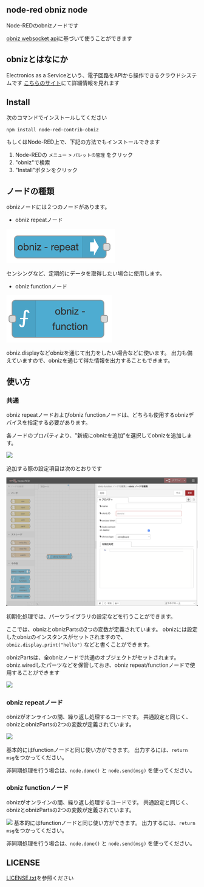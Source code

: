 ## node-red obniz node

Node-REDのobnizノードです

[obniz websocket api](https://obniz.io/doc/about_obniz_api)に基づいて使うことができます


## obnizとはなにか

Electronics as a Serviceという、電子回路をAPIから操作できるクラウドシステムです
[こちらのサイト](https://obniz.io/doc/)にて詳細情報を見れます



## Install

次のコマンドでインストールしてください
```
npm install node-red-contrib-obniz
```

もしくはNode-RED上で、下記の方法でもインストールできます
1. Node-REDの `メニュー` > `パレットの管理` をクリック
2. "obniz"で検索
3. "Install"ボタンをクリック


## ノードの種類

obnizノードには２つのノードがあります。

- obniz repeatノード

![](./img/obniz-repeat.png)

センシングなど、定期的にデータを取得したい場合に使用します。


- obniz functionノード


![](./img/obniz-function.png)

obniz.displayなどobnizを通じて出力をしたい場合などに使います。
出力も備えていますので、obnizを通じて得た情報を出力することもできます。

## 使い方

### 共通

obniz repeatノードおよびobniz functionノードは、どちらも使用するobnizデバイスを指定する必要があります。

各ノードのプロパティより、"新規にobnizを追加”を選択してobnizを追加します。

![](./img/obniz-func-property.png)

追加する際の設定項目は次のとおりです

![](./img/obniz-config.png)

初期化処理では、パーツライブラリの設定などを行うことができます。

ここでは、obnizとobnizPartsの2つの変数が定義されています。
obnizには設定したobnizのインスタンスがセットされますので、
`obniz.display.print("hello")` などと書くことができます。

obnizPartsは、全obnizノードで共通のオブジェクトがセットされます。
obniz.wiredしたパーツなどを保管しておき、obniz repeat/functionノードで使用することができます

![](./img/sample-config.png)

### obniz repeatノード

obnizがオンラインの間、繰り返し処理するコードです。
共通設定と同じく、obnizとobnizPartsの2つの変数が定義されています。


![](./img/sample-repeat.png)

基本的にはfunctionノードと同じ使い方ができます。
出力するには、`return msg`をつかってください。

非同期処理を行う場合は、`node.done()` と `node.send(msg)` を使ってください。



### obniz functionノード

obnizがオンラインの間、繰り返し処理するコードです。
共通設定と同じく、obnizとobnizPartsの2つの変数が定義されています。


![](./img/sample-function.png)
基本的にはfunctionノードと同じ使い方ができます。
出力するには、`return msg`をつかってください。

非同期処理を行う場合は、`node.done()` と `node.send(msg)` を使ってください。



## LICENSE
[LICENSE.txt](./LICENSE.txt)を参照ください
